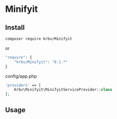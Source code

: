 # Minifyit


## Install

``` bash
composer require krbv/Minifyit
```
or
``` php
"require": {
    "krbv/Minifyit": "0.1.*"
}
```


config/app.php
``` php
'providers' => [
    Krbv\Minifyit\MinifyitServiceProvider::class
];
```


## Usage

``` php

```